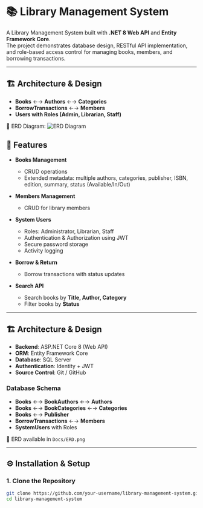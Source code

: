 # 📚 Library Management System

A Library Management System built with **.NET 8 Web API** and **Entity Framework Core**.  
The project demonstrates database design, RESTful API implementation, and role-based access control for managing books, members, and borrowing transactions.  

---
## 🏗️ Architecture & Design

- **Books** ←→ **Authors** ←→ **Categories**
- **BorrowTransactions** ←→ **Members**
- **Users with Roles (Admin, Librarian, Staff)**

📌 ERD Diagram:
![ERD Diagram](Docs/ERD.png)




## 🚀 Features

- **Books Management**
  - CRUD operations
  - Extended metadata: multiple authors, categories, publisher, ISBN, edition, summary, status (Available/In/Out)

- **Members Management**
  - CRUD for library members

- **System Users**
  - Roles: Administrator, Librarian, Staff
  - Authentication & Authorization using JWT
  - Secure password storage
  - Activity logging

- **Borrow & Return**
  - Borrow transactions with status updates

- **Search API**
  - Search books by **Title, Author, Category**
  - Filter books by **Status**

---

## 🏗️ Architecture & Design

- **Backend**: ASP.NET Core 8 (Web API)  
- **ORM**: Entity Framework Core  
- **Database**: SQL Server  
- **Authentication**: Identity + JWT  
- **Source Control**: Git / GitHub  

### Database Schema
- **Books** ←→ **BookAuthors** ←→ **Authors**  
- **Books** ←→ **BookCategories** ←→ **Categories**  
- **Books** ←→ **Publisher**  
- **BorrowTransactions** ←→ **Members**  
- **SystemUsers** with Roles  

📌 ERD available in `Docs/ERD.png`  

---

## ⚙️ Installation & Setup

### 1. Clone the Repository
```bash
git clone https://github.com/your-username/library-management-system.git
cd library-management-system
